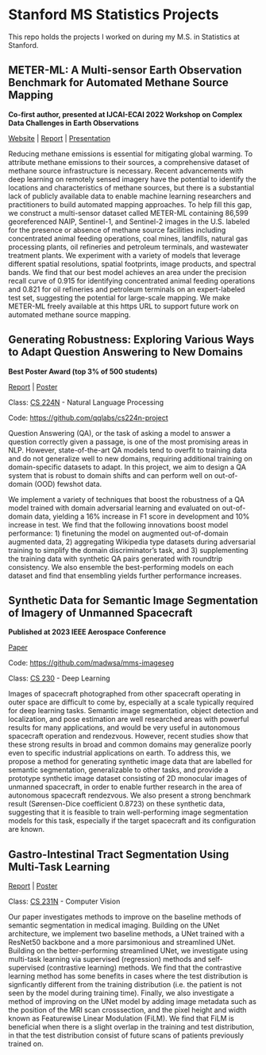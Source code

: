# Stanford MS Statistics Projects

This repo holds the projects I worked on during my M.S. in Statistics at Stanford.

## METER-ML: A Multi-sensor Earth Observation Benchmark for Automated Methane Source Mapping

**Co-first author, presented at IJCAI-ECAI 2022 Workshop on Complex Data Challenges in Earth Observations**

[Website](https://stanfordmlgroup.github.io/projects/meter-ml/) | [Report](https://arxiv.org/abs/2207.11166) | [Presentation](https://www.youtube.com/watch?v=WGVy_viLhgU)

Reducing methane emissions is essential for mitigating global warming. To attribute methane emissions to their sources, a comprehensive dataset of methane source infrastructure is necessary. Recent advancements with deep learning on remotely sensed imagery have the potential to identify the locations and characteristics of methane sources, but there is a substantial lack of publicly available data to enable machine learning researchers and practitioners to build automated mapping approaches. To help fill this gap, we construct a multi-sensor dataset called METER-ML containing 86,599 georeferenced NAIP, Sentinel-1, and Sentinel-2 images in the U.S. labeled for the presence or absence of methane source facilities including concentrated animal feeding operations, coal mines, landfills, natural gas processing plants, oil refineries and petroleum terminals, and wastewater treatment plants. We experiment with a variety of models that leverage different spatial resolutions, spatial footprints, image products, and spectral bands. We find that our best model achieves an area under the precision recall curve of 0.915 for identifying concentrated animal feeding operations and 0.821 for oil refineries and petroleum terminals on an expert-labeled test set, suggesting the potential for large-scale mapping. We make METER-ML freely available at this https URL to support future work on automated methane source mapping.


## Generating Robustness: Exploring Various Ways to Adapt Question Answering to New Domains

**Best Poster Award (top 3% of 500 students)**

[Report](/NLP/NLP_Report.pdf) | [Poster](/NLP/NLP_Poster.pdf)

Class: [CS 224N](https://web.stanford.edu/class/cs224n/) - Natural Language Processing

Code: https://github.com/qqlabs/cs224n-project

Question Answering (QA), or the task of asking a model to answer a question correctly given a passage, is one of the most promising areas in NLP. However, state-of-the-art QA models tend to overfit to training data and do not generalize well to new domains, requiring additional training on domain-specific datasets to adapt. In this project, we aim to design a QA system that is robust to domain shifts and can perform well on out-of-domain (OOD) fewshot data.

We implement a variety of techniques that boost the robustness of a QA model trained with domain adversarial learning and evaluated on out-of-domain data, yielding a 16% increase in F1 score in development and 10% increase in test. We find that the following innovations boost model performance: 1) finetuning the model on augmented out-of-domain augmented data, 2) aggregating Wikipedia type datasets during adversarial training to simplify the domain discriminator’s task, and 3) supplementing the training data with synthetic QA pairs generated with roundtrip consistency. We also ensemble the best-performing models on each dataset and find that ensembling yields further performance increases.


## Synthetic Data for Semantic Image Segmentation of Imagery of Unmanned Spacecraft

**Published at 2023 IEEE Aerospace Conference**

[Paper](https://arxiv.org/abs/2211.11941)

Code: https://github.com/madwsa/mms-imageseg

Class: [CS 230](https://cs230.stanford.edu/) - Deep Learning

Images of spacecraft photographed from other spacecraft operating in outer space are difficult to come by, especially
at a scale typically required for deep learning tasks. Semantic
image segmentation, object detection and localization, and pose
estimation are well researched areas with powerful results for
many applications, and would be very useful in autonomous
spacecraft operation and rendezvous. However, recent studies
show that these strong results in broad and common domains
may generalize poorly even to specific industrial applications
on earth. To address this, we propose a method for generating
synthetic image data that are labelled for semantic segmentation,
generalizable to other tasks, and provide a prototype synthetic
image dataset consisting of 2D monocular images of unmanned
spacecraft, in order to enable further research in the area of
autonomous spacecraft rendezvous. We also present a strong
benchmark result (Sørensen-Dice coefficient 0.8723) on these synthetic data, suggesting that it is feasible to train well-performing
image segmentation models for this task, especially if the target
spacecraft and its configuration are known.

## Gastro-Intestinal Tract Segmentation Using Multi-Task Learning

[Report](/Computer_Vision/CV_Report.pdf) | [Poster](/Computer_Vision/CV_Poster.pdf)

Class: [CS 231N](http://cs231n.stanford.edu/) - Computer Vision

Our paper investigates methods to improve on the baseline methods of semantic segmentation in medical imaging.
Building on the UNet architecture, we implement two baseline methods, a UNet trained with a ResNet50 backbone
and a more parsimonious and streamlined UNet. Building
on the better-performing streamlined UNet, we investigate
using multi-task learning via supervised (regression) methods and self-supervised (contrastive learning) methods. We
find that the contrastive learning method has some benefits
in cases where the test distribution is signficantly different
from the training distribution (i.e. the patient is not seen by
the model during training time). Finally, we also investigate a method of improving on the UNet model by adding
image metadata such as the position of the MRI scan crosssection, and the pixel height and width known as Featurewise Linear Modulation (FiLM). We find that FiLM is beneficial when there is a slight overlap in the training and
test distribution, in that the test distribution consist of future scans of patients previously trained on.

